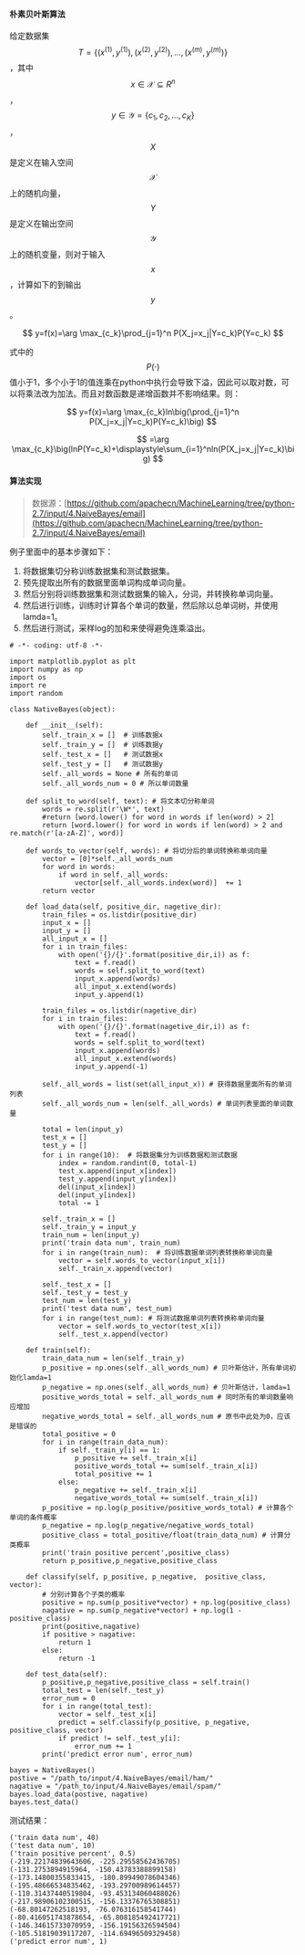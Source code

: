 #### 朴素贝叶斯算法

给定数据集$$T=\{(x^{(1)},y^{(1)}),(x^{(2)},y^{(2)}),...,(x^{(m)},y^{(m)})\}$$，其中$$x\in \mathcal{X}\subseteq R^n$$，$$y\in \mathcal{Y}=\{c_1, c_2,...,c_K\}$$，$$X$$是定义在输入空间$$\mathcal{X}$$上的随机向量，$$Y$$是定义在输出空间$$\mathcal{Y}$$上的随机变量，则对于输入$$x$$，计算如下的到输出$$ y$$。


$$
y=f(x)=\arg \max_{c_k}\prod_{j=1}^n P(X_j=x_j|Y=c_k)P(Y=c_k)
$$


式中的$$P(\cdot)$$值小于1，多个小于1的值连乘在python中执行会导致下溢，因此可以取对数，可以将乘法改为加法。而且对数函数是递增函数并不影响结果。则：


$$
y=f(x)=\arg \max_{c_k}ln\big(\prod_{j=1}^n P(X_j=x_j|Y=c_k)P(Y=c_k)\big)
$$

$$
=\arg \max_{c_k}\big(lnP(Y=c_k)+\displaystyle\sum_{i=1}^nln(P(X_j=x_j|Y=c_k)\big)
$$


#### 算法实现

> 数据源：[https://github.com/apachecn/MachineLearning/tree/python-2.7/input/4.NaiveBayes/email](https://github.com/apachecn/MachineLearning/tree/python-2.7/input/4.NaiveBayes/email)

例子里面中的基本步骤如下：

1. 将数据集切分称训练数据集和测试数据集。
2. 预先提取出所有的数据里面单词构成单词向量。
3. 然后分别将训练数据集和测试数据集的输入，分词，并转换称单词向量。
4. 然后进行训练，训练时计算各个单词的数量，然后除以总单词树，并使用lamda=1。
5. 然后进行测试，采样log的加和来使得避免连乘溢出。

```
# -*- coding: utf-8 -*-

import matplotlib.pyplot as plt
import numpy as np
import os
import re
import random

class NativeBayes(object):

    def __init__(self):
        self._train_x = []  # 训练数据x
        self._train_y = []  # 训练数据y
        self._test_x = []   # 测试数据x
        self._test_y = []   # 测试数据y
        self._all_words = None # 所有的单词
        self._all_words_num = 0 # 所以单词数量

    def split_to_word(self, text): # 将文本切分称单词
        words = re.split(r'\W*', text)
        #return [word.lower() for word in words if len(word) > 2]
        return [word.lower() for word in words if len(word) > 2 and re.match(r'[a-zA-Z]', word)]

    def words_to_vector(self, words): # 将切分后的单词转换称单词向量
        vector = [0]*self._all_words_num
        for word in words:
            if word in self._all_words:
                vector[self._all_words.index(word)]  += 1
        return vector

    def load_data(self, positive_dir, nagetive_dir): 
        train_files = os.listdir(positive_dir)
        input_x = []
        input_y = []
        all_input_x = []
        for i in train_files:
            with open('{}/{}'.format(positive_dir,i)) as f:
                text = f.read()
                words = self.split_to_word(text)
                input_x.append(words)
                all_input_x.extend(words)
                input_y.append(1)

        train_files = os.listdir(nagetive_dir)
        for i in train_files:
            with open('{}/{}'.format(nagetive_dir,i)) as f:
                text = f.read()
                words = self.split_to_word(text)
                input_x.append(words)
                all_input_x.extend(words)
                input_y.append(-1)

        self._all_words = list(set(all_input_x)) # 获得数据里面所有的单词列表
        self._all_words_num = len(self._all_words) # 单词列表里面的单词数量

        total = len(input_y)
        test_x = []
        test_y = []
        for i in range(10):  # 将数据集分为训练数据和测试数据
            index = random.randint(0, total-1)
            test_x.append(input_x[index])
            test_y.append(input_y[index])
            del(input_x[index])
            del(input_y[index])
            total -= 1

        self._train_x = []
        self._train_y = input_y
        train_num = len(input_y)
        print('train data num', train_num)
        for i in range(train_num):  # 将训练数据单词列表转换称单词向量
            vector = self.words_to_vector(input_x[i])
            self._train_x.append(vector)

        self._test_x = []
        self._test_y = test_y
        test_num = len(test_y)
        print('test data num', test_num)
        for i in range(test_num): # 将测试数据单词列表转换称单词向量
            vector = self.words_to_vector(test_x[i])
            self._test_x.append(vector)

    def train(self):
        train_data_num = len(self._train_y)
        p_positive = np.ones(self._all_words_num) # 贝叶斯估计，所有单词初始化lamda=1
        p_negative = np.ones(self._all_words_num) # 贝叶斯估计，lamda=1
        positive_words_total = self._all_words_num # 同时所有的单词数量响应增加
        negative_words_total = self._all_words_num # 原书中此处为0，应该是错误的
        total_positive = 0
        for i in range(train_data_num):
            if self._train_y[i] == 1:
                p_positive += self._train_x[i]
                positive_words_total += sum(self._train_x[i])
                total_positive += 1
            else:
                p_negative += self._train_x[i]
                negative_words_total += sum(self._train_x[i])
        p_positive = np.log(p_positive/positive_words_total) # 计算各个单词的条件概率
        p_negative = np.log(p_negative/negative_words_total)
        positive_class = total_positive/float(train_data_num) # 计算分类概率
        print('train positive percent',positive_class)
        return p_positive,p_negative,positive_class

    def classify(self, p_positive, p_negative,  positive_class, vector):
        # 分别计算各个子类的概率
        positive = np.sum(p_positive*vector) + np.log(positive_class)
        nagative = np.sum(p_negative*vector) + np.log(1 - positive_class)
        print(positive,nagative)
        if positive > nagative:
            return 1
        else:
            return -1

    def test_data(self):
        p_positive,p_negative,positive_class = self.train()
        total_test = len(self._test_y)
        error_num = 0
        for i in range(total_test):
            vector = self._test_x[i]
            predict = self.classify(p_positive, p_negative, positive_class, vector)
            if predict != self._test_y[i]:
                error_num += 1
        print('predict error num', error_num)

bayes = NativeBayes()
postive = "/path_to/input/4.NaiveBayes/email/ham/"
nagative = "/path_to/input/4.NaiveBayes/email/spam/"
bayes.load_data(postive, nagative)
bayes.test_data()
```

测试结果：

```
('train data num', 40)
('test data num', 10)
('train positive percent', 0.5)
(-219.22174839643606, -225.29558562436705)
(-131.2753894915964, -150.43783388899158)
(-173.14800355833415, -180.89949078604346)
(-195.48666534835462, -193.29700989614457)
(-110.31437440519804, -93.453134060488026)
(-217.98906102300515, -156.13376765308851)
(-68.80147262518193, -76.076316158541744)
(-80.416051743878654, -65.808185492417721)
(-146.34615733070959, -156.19156326594504)
(-105.51819039117207, -114.69496509329458)
('predict error num', 1)
```



